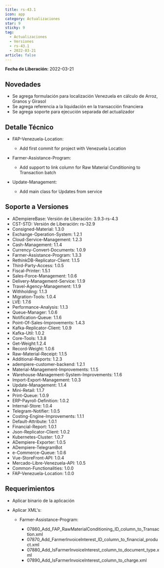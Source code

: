 ```yaml
---
title: rs-43.1
icon: app
category: Actualizaciones
star: 9
sticky: 9
tag:
  - Actualizaciones
  - Versiones
  - rs-43.1
  - 2022-03-21
article: false
---
```


**Fecha de Liberación:** 2022-03-21

## Novedades

- Se agrega formulación para localización Venezuela en cálculo de Arroz, Granos y Girasol
- Se agrega referencia a la liquidación en la transacción financiera
- Se agrega soporte para ejecución separada del actualizador

## Detalle Técnico

- FAP-Venezuela-Location:
  
  - Add first commit for project with Venezuela Location
  
- Farmer-Assistance-Program:

  - Add support to link column for Raw Material Conditioning to Transaction batch

- Update-Management:

  - Add main class for Updates from service

## Soporte a Versiones

- ADempiereBase: Versión de Liberación: 3.9.3-rs-4.3
- CST-STD: Versión de Liberación: rs-32.9
- Consigned-Material: 1.3.0
- Exchange-Operation-System: 1.2.1
- Cloud-Service-Management: 1.2.3
- Cash-Management: 1.1.4
- Currency-Convert-Documents: 1.0.9
- Farmer-Assistance-Program: 1.3.3
- RethinkDB-Replicator-Client: 1.1.5
- Third-Party-Access: 1.0.5
- Fiscal-Printer: 1.5.1
- Sales-Force-Management: 1.0.6
- Delivery-Management-Service: 1.1.9
- Travel-Agency-Management: 1.1.9
- Withholding: 1.1.3
- Migration-Tools: 1.0.4
- LVE: 1.7.6
- Performance-Analysis: 1.1.3
- Queue-Manager: 1.0.6
- Notification-Queue: 1.1.6
- Point-Of-Sales-Improvements: 1.4.3
- Kafka-Replicator-Client: 1.0.9
- Kafka-Util: 1.0.2
- Core-Tools: 1.3.8
- Get-Weight:1.2.4
- Record-Weight: 1.0.6
- Raw-Material-Receipt: 1.1.5
- Additional-Reports: 1.2.3
- adempiere-customer-backend: 1.2.1
- Material-Management-Improvements: 1.1.5
- Warehouse-Management-System-Improvements: 1.1.6
- Import-Export-Management: 1.0.3
- Update-Management: 1.1.4
- Mini-Retail: 1.1.7
- Print-Queue: 1.0.9
- ERP-Payroll-Definition: 1.0.2
- Internal-Store: 1.0.4
- Telegram-Notifier: 1.0.5
- Costing-Engine-Improvements: 1.1.1
- Default-Attribute: 1.0.1
- Financial-Report: 1.0.1
- Json-Replicator-Client: 1.0.2
- Kubernetes-Cluster: 1.0.7
- ADempiere-Exporter: 1.0.5
- ADempiere-TelegramBot
- e-Commerce-Queue: 1.0.6
- Vue-StoreFront-API: 1.0.4
- Mercado-Libre-Venezuela-API: 1.0.5
- Common-Functionalities: 1.0.0
- FAP-Venezuela-Location: 1.0.0

## Requerimientos

- Aplicar binario de la aplicación
- Aplicar XML's:

  - Farmer-Assistance-Program:

    - 07860_Add_FAP_RawMaterialConditioning_ID_column_to_Transaction.xml
    - 07870_Add_FarmerInvoiceInterest_ID_column_to_financial_product.xml
    - 07880_Add_IsFarmerInvoiceInterest_column_to_document_type.xml
    - 07890_Add_IsFarmerInvoiceInterest_column_to_charge.xml
